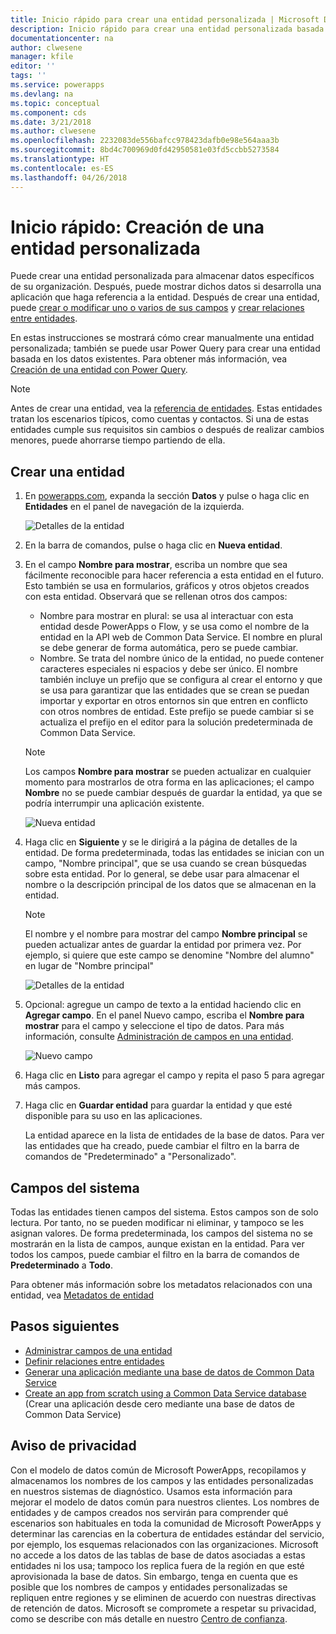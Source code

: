 ```yaml
---
title: Inicio rápido para crear una entidad personalizada | Microsoft Docs
description: Inicio rápido para crear una entidad personalizada basada en otra entidad o desde cero.
documentationcenter: na
author: clwesene
manager: kfile
editor: ''
tags: ''
ms.service: powerapps
ms.devlang: na
ms.topic: conceptual
ms.component: cds
ms.date: 3/21/2018
ms.author: clwesene
ms.openlocfilehash: 2232083de556bafcc978423dafb0e98e564aaa3b
ms.sourcegitcommit: 8bd4c700969d0fd42950581e03fd5ccbb5273584
ms.translationtype: HT
ms.contentlocale: es-ES
ms.lasthandoff: 04/26/2018
---
```

# <a name="quickstart-create-a-custom-entity"></a>Inicio rápido: Creación de una entidad personalizada
Puede crear una entidad personalizada para almacenar datos específicos de su organización. Después, puede mostrar dichos datos si desarrolla una aplicación que haga referencia a la entidad. Después de crear una entidad, puede [crear o modificar uno o varios de sus campos](data-platform-manage-fields.md) y [crear relaciones entre entidades](data-platform-entity-lookup.md).

En estas instrucciones se mostrará cómo crear manualmente una entidad personalizada; también se puede usar Power Query para crear una entidad basada en los datos existentes. Para obtener más información, vea [Creación de una entidad con Power Query](data-platform-cds-newentity-pq.md).

> [!NOTE]
> Antes de crear una entidad, vea la [referencia de entidades](../../developer/common-data-service/reference/about-entity-reference.md). Estas entidades tratan los escenarios típicos, como cuentas y contactos. Si una de estas entidades cumple sus requisitos sin cambios o después de realizar cambios menores, puede ahorrarse tiempo partiendo de ella.

## <a name="create-an-entity"></a>Crear una entidad
1. En [powerapps.com](https://web.powerapps.com), expanda la sección **Datos** y pulse o haga clic en **Entidades** en el panel de navegación de la izquierda.

    ![Detalles de la entidad](./media/data-platform-cds-create-entity/entitylist.png "lista de entidades")

2. En la barra de comandos, pulse o haga clic en **Nueva entidad**.
3. En el campo **Nombre para mostrar**, escriba un nombre que sea fácilmente reconocible para hacer referencia a esta entidad en el futuro. Esto también se usa en formularios, gráficos y otros objetos creados con esta entidad. Observará que se rellenan otros dos campos:

    * Nombre para mostrar en plural: se usa al interactuar con esta entidad desde PowerApps o Flow, y se usa como el nombre de la entidad en la API web de Common Data Service. El nombre en plural se debe generar de forma automática, pero se puede cambiar.
    * Nombre. Se trata del nombre único de la entidad, no puede contener caracteres especiales ni espacios y debe ser único. El nombre también incluye un prefijo que se configura al crear el entorno y que se usa para garantizar que las entidades que se crean se puedan importar y exportar en otros entornos sin que entren en conflicto con otros nombres de entidad. Este prefijo se puede cambiar si se actualiza el prefijo en el editor para la solución predeterminada de Common Data Service.

    > [!NOTE]
    > Los campos **Nombre para mostrar** se pueden actualizar en cualquier momento para mostrarlos de otra forma en las aplicaciones; el campo **Nombre** no se puede cambiar después de guardar la entidad, ya que se podría interrumpir una aplicación existente.

    ![Nueva entidad](./media/data-platform-cds-create-entity/newentitypanel.png "Panel Nueva entidad")

4. Haga clic en **Siguiente** y se le dirigirá a la página de detalles de la entidad. De forma predeterminada, todas las entidades se inician con un campo, "Nombre principal", que se usa cuando se crean búsquedas sobre esta entidad. Por lo general, se debe usar para almacenar el nombre o la descripción principal de los datos que se almacenan en la entidad.

    > [!NOTE]
    > El nombre y el nombre para mostrar del campo **Nombre principal** se pueden actualizar antes de guardar la entidad por primera vez. Por ejemplo, si quiere que este campo se denomine "Nombre del alumno" en lugar de "Nombre principal"

    ![Detalles de la entidad](./media/data-platform-cds-create-entity/newentitydetails.png "Detalles de la nueva entidad")

5. Opcional: agregue un campo de texto a la entidad haciendo clic en **Agregar campo**. En el panel Nuevo campo, escriba el **Nombre para mostrar** para el campo y seleccione el tipo de datos. Para más información, consulte [Administración de campos en una entidad](data-platform-manage-fields.md).

    ![Nuevo campo](./media/data-platform-cds-create-entity/newfieldpanel-2.png "Panel Nuevo campo")


6. Haga clic en **Listo** para agregar el campo y repita el paso 5 para agregar más campos.
7. Haga clic en **Guardar entidad** para guardar la entidad y que esté disponible para su uso en las aplicaciones.

    La entidad aparece en la lista de entidades de la base de datos. Para ver las entidades que ha creado, puede cambiar el filtro en la barra de comandos de "Predeterminado" a "Personalizado".

## <a name="system-fields"></a>Campos del sistema
Todas las entidades tienen campos del sistema. Estos campos son de solo lectura. Por tanto, no se pueden modificar ni eliminar, y tampoco se les asignan valores. De forma predeterminada, los campos del sistema no se mostrarán en la lista de campos, aunque existan en la entidad. Para ver todos los campos, puede cambiar el filtro en la barra de comandos de **Predeterminado** a **Todo**.

Para obtener más información sobre los metadatos relacionados con una entidad, vea [Metadatos de entidad](../../developer/common-data-service/entity-metadata.md)

## <a name="next-steps"></a>Pasos siguientes
* [Administrar campos de una entidad](data-platform-manage-fields.md)
* [Definir relaciones entre entidades](data-platform-entity-lookup.md)
* [Generar una aplicación mediante una base de datos de Common Data Service](../canvas-apps/data-platform-create-app.md)
* [Create an app from scratch using a Common Data Service database](../canvas-apps/data-platform-create-app-scratch.md) (Crear una aplicación desde cero mediante una base de datos de Common Data Service)

## <a name="privacy-notice"></a>Aviso de privacidad
Con el modelo de datos común de Microsoft PowerApps, recopilamos y almacenamos los nombres de los campos y las entidades personalizadas en nuestros sistemas de diagnóstico.  Usamos esta información para mejorar el modelo de datos común para nuestros clientes. Los nombres de entidades y de campos creados nos servirán para comprender qué escenarios son habituales en toda la comunidad de Microsoft PowerApps y determinar las carencias en la cobertura de entidades estándar del servicio, por ejemplo, los esquemas relacionados con las organizaciones. Microsoft no accede a los datos de las tablas de base de datos asociadas a estas entidades ni los usa; tampoco los replica fuera de la región en que esté aprovisionada la base de datos. Sin embargo, tenga en cuenta que es posible que los nombres de campos y entidades personalizadas se repliquen entre regiones y se eliminen de acuerdo con nuestras directivas de retención de datos. Microsoft se compromete a respetar su privacidad, como se describe con más detalle en nuestro [Centro de confianza](https://www.microsoft.com/trustcenter/Privacy/default.aspx).

